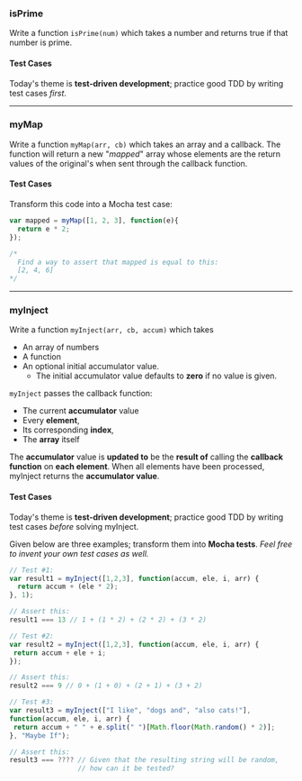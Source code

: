 ### isPrime

Write a function `isPrime(num)` which takes a number and returns true if that number is prime.

#### Test Cases

Today's theme is __test-driven development__;  practice good TDD by writing test cases _first_.

---
### myMap

Write a function `myMap(arr, cb)` which takes an array and a callback. The function will return a new "_mapped_" array whose elements are the return values of the original's when sent through the callback function.

#### Test Cases

Transform this code into a Mocha test case:

```javascript
var mapped = myMap([1, 2, 3], function(e){
  return e * 2;
});

/*
  Find a way to assert that mapped is equal to this:
  [2, 4, 6]
*/
```

---
### myInject

Write a function `myInject(arr, cb, accum)` which takes<br>
- An array of numbers
- A function
- An optional initial accumulator value.
  - The initial accumulator value defaults to __zero__  if no value is given.

`myInject` passes the callback function:
- The current __accumulator__ value
- Every __element__,
- Its corresponding __index__,
- The __array__ itself

The __accumulator__ value is __updated to__ be the __result of__ calling the
__callback function__ on __each element__. When all elements have been processed, myInject returns the __accumulator value__.

#### Test Cases

Today's theme is __test-driven development__;  practice good TDD by writing test cases _before_ solving myInject.

 Given below are three examples; transform them into __Mocha tests__. _Feel free to invent your own test cases as well._

```javascript
// Test #1:
var result1 = myInject([1,2,3], function(accum, ele, i, arr) {
  return accum + (ele * 2);
}, 1);

// Assert this:
result1 === 13 // 1 + (1 * 2) + (2 * 2) + (3 * 2)

// Test #2:
var result2 = myInject([1,2,3], function(accum, ele, i, arr) {
 return accum + ele + i;
});

// Assert this:
result2 === 9 // 0 + (1 + 0) + (2 + 1) + (3 + 2)

// Test #3:
var result3 = myInject(["I like", "dogs and", "also cats!"],
function(accum, ele, i, arr) {
 return accum + " " + e.split(" ")[Math.floor(Math.random() * 2)];
}, "Maybe If");

// Assert this:
result3 === ???? // Given that the resulting string will be random,
                 // how can it be tested?
```
